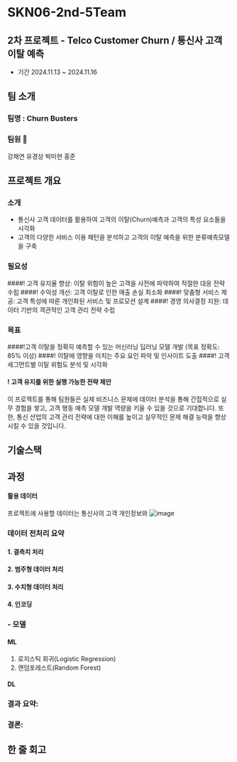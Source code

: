 # SKN06-2nd-5Team
## 2차 프로젝트 - Telco Customer Churn / 통신사 고객 이탈 예측

 - 기간 2024.11.13 ~ 2024.11.16

## 팀 소개
  ### 팀명 : Churn Busters

  ### 팀원 👥
강채연
유경상
박미현
홍준

## 프로젝트 개요
### 소개
- 통신사 고객 데이터를 활용하여 고객의 이탈(Churn)예측과 고객의 특성 요소들을 시각화
- 고객의 다양한 서비스 이용 패턴을 분석하고 고객의 이탈 예측을 위한 분류예측모델을 구축

### 필요성
####! 고객 유지율 향상: 이탈 위험이 높은 고객을 사전에 파악하여 적절한 대응 전략 수립
####! 수익성 개선: 고객 이탈로 인한 매출 손실 최소화
####! 맞춤형 서비스 제공: 고객 특성에 따른 개인화된 서비스 및 프로모션 설계
####! 경영 의사결정 지원: 데이터 기반의 객관적인 고객 관리 전략 수립

### 목표
####!고객 이탈을 정확히 예측할 수 있는 머신러닝 딥러닝 모델 개발 (목표 정확도: 85% 이상)
####! 이탈에 영향을 미치는 주요 요인 파악 및 인사이트 도출
####! 고객 세그먼트별 이탈 위험도 분석 및 시각화
####  ! 고객 유지를 위한 실행 가능한 전략 제안
 이 프로젝트를 통해 팀원들은 실제 비즈니스 문제에 데이터 분석을 통해 간접적으로 실무 경험을 쌓고, 고객 행동 예측 모델 개발 역량을 키울 수 있을 것으로 기대합니다. 또한, 통신 산업의 고객 관리 전략에 대한 이해를 높이고 실무적인 문제 해결 능력을 향상시킬 수 있을 것입니다.

## 기술스택

## 과정
#### 활용 데이터
프로젝트에 사용할 데이터는 통신사의 고객 개인정보와
![image](https://github.com/user-attachments/assets/26bbb923-6af9-4adc-983e-8b7afe10def0)

### 데이터 전처리 요약

#### 1. 결측치 처리

#### 2. 범주형 데이터 처리

#### 3. 수치형 데이터 처리

#### 4. 인코딩


### - 모델

#### ML
1. 로지스틱 회귀(Logistic Regression)
2. 랜덤포레스트(Random Forest)

#### DL


### 결과 요약:


### 결론:


## 한 줄 회고
